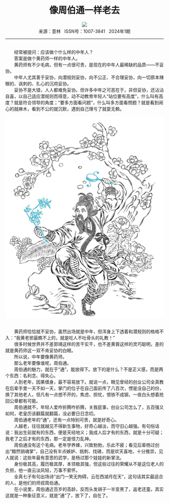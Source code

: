 # <center>像周伯通一样老去</center>

<div align=center><img src="https://raw.githubusercontent.com/leaguecn/magazines/main/img_authors/%d7%f7%d5%df%a3%ba%c1%f9%c9%f1%c0%da%c0%da.jpg"></div>

<center>来源：意林   ISSN号：1007-3841   2024年1期</center>

* * *

<br>　　经常被提问：应该做个什么样的中年人？  
　　答案是做个黄药师一样的中年人。  
　　黄药师有不少毛病，但有一点很可贵，是现在的中年人最稀缺的品质——不妥协。  
　　中年人尤其善于妥协，向潜规则妥协，向不公正、不合理妥协，向一切原本辣眼的、讽刺的、扎心的沉疴妥协。  
　　妥协不是大错，人人都难免妥协。但许多中年之可恶在于，非但妥协，还沾沾自喜，以自己适应潜规则而得意，动不动教育年轻人“站位要有高度”，什么叫有高度？就是符合领导的角度；“要多方面看问题”，什么叫多方面看問题？就是看到闹心的就麻木，看到不公的就沉默，遇到自己理亏了就耍无赖。

![](https://raw.githubusercontent.com/leaguecn/magazines/main/img/yili20240113-1-l.jpg)

  
<br>　　黄药师恰恰就不妥协，虽然出场就是中年，但浑身上下透着和潜规则的格格不入：“我黄老邪最瞧不上的，就是吃人不吐骨头的礼教！”  
　　很多时候世界并不差郭靖这样的苦干实干，也不差黄蓉这样的灵巧聪明，差的就是黄药师这一双不肯妥协的白眼。  
　　所以说，中年要像黄药师。  
　　那么老年要像谁呢，周伯通。  
　　周伯通的魅力，就在于“通”，能放得下。放下的是什么？不是正义感，而是两个东西：名利念、得失心。  
　　人到老年，因果缠身，最不容易放下。就说一点，眼见曾经的创业公司全真教在后辈手里一天不如一天，掌门的位子在自己面前传了八百次，愣是没自己的份，换了其他老人，但凡有一点想不开的，焦虑、担忧，恨铁不成钢，一夜白头想着抢回公章都有可能。  
　　周伯通就不，年轻人爱咋折腾咋折腾，关我屁事，创业公司怎么了，五百强又如何，老皇历该翻篇就翻篇，没必要日日念叨。  
　　周伯通老年的“通”，还有一点特别可贵，就是好奇心。  
　　人越老，往往就越见不得新生事物，好奇心越淡，而守旧心越强。有句俗话说：我出生前就有的东西，便是天经地义；我成人后才有的东西，就是十分可疑；我老了之后才有的东西，那一定是怪力乱神。  
　　周伯通没有这个毛病。老年学养蜂，兴致勃勃，乐此不疲；看见后辈杨过创出“黯然销魂掌”，自己没有半点嫉妒、挑刺、找碴，而是欢天喜地，十分推崇，见人就说：这些年最有意思的武学，是杨过那个娃娃的新掌法。  
　　身份极其高，履历极其厚，本领极其强，但这些过往的荣耀从不是这位老人的负担，他一直云淡风轻，万事不萦怀。  
　　全真七子有句出场诗“出门一笑无拘碍，云在西湖月在天”，这句话其实最适合的人，是他们的师叔周伯通。  
　　在小说里，周伯通近百岁的高龄，反而头发胡子一半变黑了，返老还童。其实这就是一种象征意义，就是“通”了，放下了，自在了。
